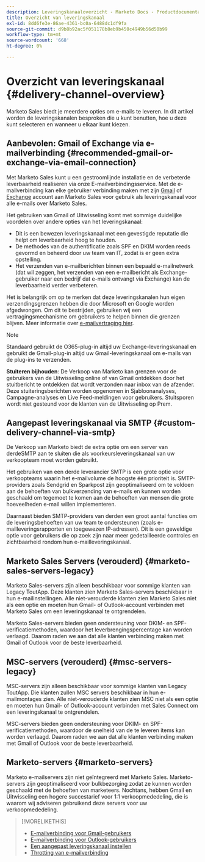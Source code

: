 ```yaml
---
description: Leveringskanaaloverzicht - Marketo Docs - Productdocumentatie
title: Overzicht van leveringskanaal
exl-id: 8dd6fe3e-86ae-4361-bc0a-6488dc1df9fa
source-git-commit: d9b8b92ac5f051178b8eb9b450c4949b56d50b99
workflow-type: tm+mt
source-wordcount: '668'
ht-degree: 0%

---
```


# Overzicht van leveringskanaal {#delivery-channel-overview}

Marketo Sales biedt je meerdere opties om e-mails te leveren. In dit artikel worden de leveringskanalen besproken die u kunt benutten, hoe u deze kunt selecteren en wanneer u elkaar kunt kiezen.

## Aanbevolen: Gmail of Exchange via e-mailverbinding {#recommended-gmail-or-exchange-via-email-connection}

Met Marketo Sales kunt u een gestroomlijnde installatie en de verbeterde leverbaarheid realiseren via onze E-mailverbindingsservice. Met de e-mailverbinding kan elke gebruiker verbinding maken met zijn [Gmail](/help/marketo/product-docs/marketo-sales-connect/email-plugins/gmail/email-connection-for-gmail-users.md) of [Exchange](/help/marketo/product-docs/marketo-sales-connect/email-plugins/msc-for-outlook/email-connection-for-outlook-users.md) account aan Marketo Sales voor gebruik als leveringskanaal voor alle e-mails over Marketo Sales.

Het gebruiken van Gmail of Uitwisseling komt met sommige duidelijke voordelen over andere opties van het leveringskanaal:

* Dit is een bewezen leveringskanaal met een gevestigde reputatie die helpt om leverbaarheid hoog te houden.
* De methodes van de authentificatie zoals SPF en DKIM worden reeds gevormd en beheerd door uw team van IT, zodat is er geen extra opstelling.
* Het verzenden van e-mailberichten binnen een bepaald e-mailnetwerk (dat wil zeggen, het verzenden van een e-mailbericht als Exchange-gebruiker naar een bedrijf dat e-mails ontvangt via Exchange) kan de leverbaarheid verder verbeteren.

Het is belangrijk om op te merken dat deze leveringskanalen hun eigen verzendingsgrenzen hebben die door Microsoft en Google worden afgedwongen. Om dit te bestrijden, gebruiken wij een vertragingsmechanisme om gebruikers te helpen binnen die grenzen blijven. Meer informatie over [e-mailvertraging hier](/help/marketo/product-docs/marketo-sales-connect/email/email-delivery/email-connection-throttling.md).

>[!NOTE]
>
>Standaard gebruikt de O365-plug-in altijd uw Exchange-leveringskanaal en gebruikt de Gmail-plug-in altijd uw Gmail-leveringskanaal om e-mails van de plug-ins te verzenden.

**Stuiteren bijhouden**: De Verkoop van Marketo kan grenzen voor de gebruikers van de Uitwisseling online of van Gmail ontdekken door het stuitbericht te ontdekken dat wordt verzonden naar inbox van de afzender. Deze stuiteringsberichten worden opgenomen in Sjabloonanalyses, Campagne-analyses en Live Feed-meldingen voor gebruikers. Stuitsporen wordt niet gesteund voor de klanten van de Uitwisseling op Prem.

## Aangepast leveringskanaal via SMTP {#custom-delivery-channel-via-smtp}

De Verkoop van Marketo biedt de extra optie om een server van derdeSMTP aan te sluiten die als voorkeursleveringskanaal van uw verkoopteam moet worden gebruikt.

Het gebruiken van een derde leverancier SMTP is een grote optie voor verkoopteams waarin het e-mailvolume de hoogste één prioriteit is. SMTP-providers zoals Sendgrid en Sparkpost zijn geoptimaliseerd om te voldoen aan de behoeften van bulkverzending van e-mails en kunnen worden geschaald om tegemoet te komen aan de behoeften van mensen die grote hoeveelheden e-mail willen implementeren.

Daarnaast bieden SMTP-providers van derden een groot aantal functies om de leveringsbehoeften van uw team te ondersteunen (zoals e-mailleveringsrapporten en toegewezen IP-adressen). Dit is een geweldige optie voor gebruikers die op zoek zijn naar meer gedetailleerde controles en zichtbaarheid rondom hun e-mailleveringskanaal.

## Marketo Sales Servers (verouderd) {#marketo-sales-servers-legacy}

Marketo Sales-servers zijn alleen beschikbaar voor sommige klanten van Legacy ToutApp. Deze klanten zien Marketo Sales-servers beschikbaar in hun e-mailinstellingen. Alle niet-verouderde klanten zien Marketo Sales niet als een optie en moeten hun Gmail- of Outlook-account verbinden met Marketo Sales om een leveringskanaal te ontgrendelen.

Marketo Sales-servers bieden geen ondersteuning voor DKIM- en SPF-verificatiemethoden, waardoor het leverbrengingspercentage kan worden verlaagd. Daarom raden we aan dat alle klanten verbinding maken met Gmail of Outlook voor de beste leverbaarheid.

## MSC-servers (verouderd) {#msc-servers-legacy}

MSC-servers zijn alleen beschikbaar voor sommige klanten van Legacy ToutApp. Die klanten zullen MSC servers beschikbaar in hun e-mailmontages zien. Alle niet-verouderde klanten zien MSC niet als een optie en moeten hun Gmail- of Outlook-account verbinden met Sales Connect om een leveringskanaal te ontgrendelen.

MSC-servers bieden geen ondersteuning voor DKIM- en SPF-verificatiemethoden, waardoor de snelheid van de te leveren items kan worden verlaagd. Daarom raden we aan dat alle klanten verbinding maken met Gmail of Outlook voor de beste leverbaarheid.

## Marketo-servers {#marketo-servers}

Marketo e-mailservers zijn niet geïntegreerd met Marketo Sales. Marketo-servers zijn geoptimaliseerd voor bulkbezorging zodat ze kunnen worden geschaald met de behoeften van marketeers. Nochtans, hebben Gmail en Uitwisseling een hogere succestarief voor 1:1 verkoopmededeling, die is waarom wij adviseren gebruikend deze servers voor uw verkoopmededeling.

>[!MORELIKETHIS]
>
>* [E-mailverbinding voor Gmail-gebruikers](/help/marketo/product-docs/marketo-sales-connect/email-plugins/gmail/email-connection-for-gmail-users.md)
>* [E-mailverbinding voor Outlook-gebruikers](/help/marketo/product-docs/marketo-sales-connect/email-plugins/msc-for-outlook/email-connection-for-outlook-users.md)
>* [Een aangepast leveringskanaal instellen](/help/marketo/product-docs/marketo-sales-connect/email/email-delivery/setting-up-a-custom-delivery-channel.md)
>* [Throtting van e-mailverbinding](/help/marketo/product-docs/marketo-sales-connect/email/email-delivery/email-connection-throttling.md)

